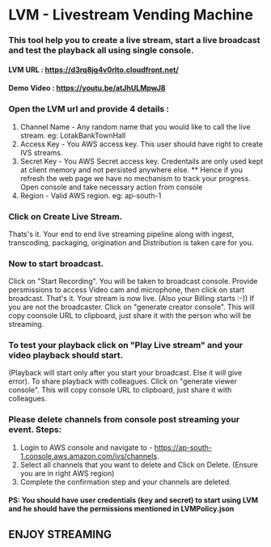 # LVM -  Livestream Vending Machine
### This tool help you to create a live stream, start a live broadcast and test the playback all using single console.


#### LVM URL : https://d3rq8jg4v0rlto.cloudfront.net/
#### Demo Video : https://youtu.be/atJhULMpwJ8

### Open the LVM url and provide 4 details :
1. Channel Name - Any random name that you would like to call the live stream. eg: LotakBankTownHall
2. Access Key  - You AWS access key. This user should have right to create IVS streams. 
3. Secret Key  - You AWS Secret access key. Credentails are only used kept at client memory and not persisted anywhere else. 
** Hence if you refresh the web page we have no mechanism to track your progress. Open console and take necessary action from console 
4. Region - Valid AWS region. eg: ap-south-1

### Click on Create Live Stream.

Thats's it. Your end to end live streaming pipeline along with ingest, transcoding, packaging, origination and Distribution is taken care for you.

### Now to start broadcast. 
Click on "Start Recording". You will be taken to broadcast console. Provide persmissions to access Video cam and microphone, then click on start broadcast. That's it. Your stream is now live. (Also your Billing starts :-))
If you are not the broadcaster. Click on "generate creator console". This will copy coonsole URL to clipboard, just share it with the person who will be streaming. 

### To test your playback click on "Play Live stream" and your video playback should start. 
(Playback will start only after you start your broadcast. Else it will give error). To share playback with colleagues. Click on "generate viewer console". This will copy console URL to clipboard, just share it with colleagues.

### Please delete channels from console post streaming your event. Steps:
1. Login to AWS console and navigate to - https://ap-south-1.console.aws.amazon.com/ivs/channels.
2. Select all channels that you want to delete and Click on Delete. (Ensure you are in right AWS region)
3. Complete the confirmation step and your channels are deleted.

#### PS: You should have user credentials (key and secret) to start using LVM and he should have the permissions mentioned in LVMPolicy.json 

## ENJOY STREAMING

